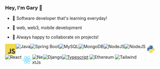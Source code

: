 ### Hey, I'm Gary 👋 

- 🔭 Software developer that's learning everyday! 

- 🌱 web, web3, mobile development

- 💬 Always happy to collaborate on projects!

<img align="left" alt="JavaScript" height="35"
     src="https://raw.githubusercontent.com/github/explore/80688e429a7d4ef2fca1e82350fe8e3517d3494d/topics/javascript/javascript.png"/>
<img align="left" alt="Java" height="35"
       src="https://user-images.githubusercontent.com/25181517/117201156-9a724800-adec-11eb-9a9d-3cd0f67da4bc.png"/>
<img align="left" alt="Spring Boot" height="35"
       src="https://user-images.githubusercontent.com/25181517/183891303-41f257f8-6b3d-487c-aa56-c497b880d0fb.png"/>
<img align="left" alt="MySQL" height="35"
       src="https://user-images.githubusercontent.com/25181517/183896128-ec99105a-ec1a-4d85-b08b-1aa1620b2046.png"/>
<img align="left" alt="MongoDB" height="35"
       src="https://user-images.githubusercontent.com/25181517/182884177-d48a8579-2cd0-447a-b9a6-ffc7cb02560e.png"/>
<img align="left" alt="NodeJS" height="35"
       src="https://user-images.githubusercontent.com/25181517/183568594-85e280a7-0d7e-4d1a-9028-c8c2209e073c.png"/>
<img align="left" alt="NodeJS" height="35"
       src="https://user-images.githubusercontent.com/25181517/183859966-a3462d8d-1bc7-4880-b353-e2cbed900ed6.png"/>
<img align="left" alt="Python" height="35"
       src="https://raw.githubusercontent.com/github/explore/80688e429a7d4ef2fca1e82350fe8e3517d3494d/topics/python/python.png"/>
<img align="left" alt="React" height="35"
       src="https://user-images.githubusercontent.com/25181517/183898054-b3d693d4-dafb-4808-a509-bab54cf5de34.png"/>
<img align="left" alt="React" height="35"
       src="https://raw.githubusercontent.com/github/explore/80688e429a7d4ef2fca1e82350fe8e3517d3494d/topics/react/react.png"/>
<img align="left" src="https://raw.githubusercontent.com/danielcranney/readme-generator/main/public/icons/skills/nextjs-colored.svg" width="35" height="35" alt="NextJs" />
<a href="https://www.typescriptlang.org/" target="_blank" rel="noreferrer"><img src="https://raw.githubusercontent.com/danielcranney/readme-generator/main/public/icons/skills/typescript-colored.svg" width="36" height="36" alt="Typescript" /></a>
<img align="left" alt="Django" height="35" src="https://camo.githubusercontent.com/537f66454b766b0d56da91225206ebf6d28ecff24d84668d52cf9430e02460fd/68747470733a2f2f63646e2e776f726c64766563746f726c6f676f2e636f6d2f6c6f676f732f646a616e676f2e737667"/>
<img src="https://raw.githubusercontent.com/danielcranney/readme-generator/main/public/icons/skills/ethereum-colored.svg" width="35" height="35" alt="Ethereum" />
<img src="https://user-images.githubusercontent.com/25181517/202896760-337261ed-ee92-4979-84c4-d4b829c7355d.png" width="35" height="35" alt="Tailwind" />
